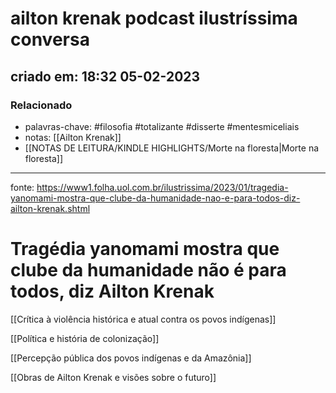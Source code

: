# ailton krenak podcast ilustríssima conversa

## criado em: 18:32 05-02-2023

### Relacionado

- palavras-chave: #filosofia #totalizante #disserte #mentesmiceliais 
- notas: [[Ailton Krenak]]
- [[NOTAS DE LEITURA/KINDLE HIGHLIGHTS/Morte na floresta|Morte na floresta]]
---

fonte: https://www1.folha.uol.com.br/ilustrissima/2023/01/tragedia-yanomami-mostra-que-clube-da-humanidade-nao-e-para-todos-diz-ailton-krenak.shtml

# Tragédia yanomami mostra que clube da humanidade não é para todos, diz Ailton Krenak


[[Crítica à violência histórica e atual contra os povos indígenas]]

[[Política e história de colonização]]

[[Percepção pública dos povos indígenas e da Amazônia]]

[[Obras de Ailton Krenak e visões sobre o futuro]]